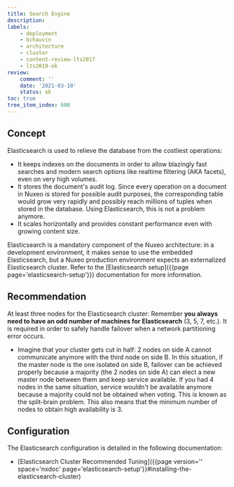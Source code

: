 ```yaml
---
title: Search Engine
description:
labels:
    - deployment
    - bchauvin
    - architecture
    - cluster
    - content-review-lts2017
    - lts2019-ok
review:
    comment: ''
    date: '2021-03-10'
    status: ok
toc: true
tree_item_index: 600
---
```


## Concept

Elasticsearch is used to relieve the database from the costliest operations:
- It keeps indexes on the documents in order to allow blazingly fast searches and modern search options like realtime filtering (AKA facets), even on very high volumes.
- It stores the document's audit log. Since every operation on a document in Nuxeo is stored for possible audit purposes, the corresponding table would grow very rapidly and possibly reach millions of tuples when stored in the database. Using Elasticsearch, this is not a problem anymore.
- It scales horizontally and provides constant performance even with growing content size.

Elasticsearch is a mandatory component of the Nuxeo architecture: in a development environment, it makes sense to use the embedded Elasticsearch, but a Nuxeo production environment expects an externalized Elasticsearch cluster. Refer to the [Elasticsearch setup]({{page page='elasticsearch-setup'}}) documentation for more information.

## Recommendation

At least three nodes for the Elasticsearch cluster: Remember **you always need to have an odd number of machines for Elasticsearch** (3, 5, 7, etc.). It is required in order to safely handle failover when a network partitioning error occurs.

- Imagine that your cluster gets cut in half: 2 nodes on side A cannot communicate anymore with the third node on side B. In this situation, if the master node is the one isolated on side B, failover can be achieved properly because a majority (the 2 nodes on side A) can elect a new master node between them and keep service available. If you had 4 nodes in the same situation, service wouldn't be available anymore because a majority could not be obtained when voting. This is known as the split-brain problem. This also means that the minimum number of nodes to obtain high availability is 3.

## Configuration

The Elasticsearch configuration is detailed in the following documentation:
-  [Elasticsearch Cluster Recommended Tuning]({{page version='' space='nxdoc' page='elasticsearch-setup'}}#installing-the-elasticsearch-cluster)
